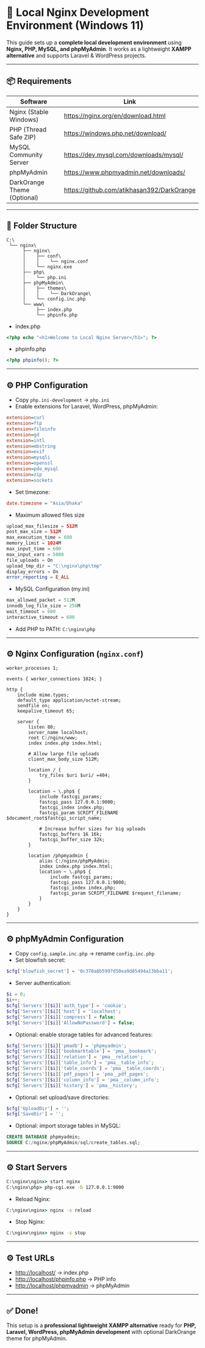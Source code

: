
# 🧩 Local Nginx Development Environment (Windows 11)

This guide sets up a **complete local development environment** using **Nginx, PHP, MySQL, and phpMyAdmin**. It works as a lightweight **XAMPP alternative** and supports Laravel & WordPress projects.

---

## 📦 Requirements

| Software | Link |
|----------|------|
| Nginx (Stable Windows) | https://nginx.org/en/download.html |
| PHP (Thread Safe ZIP) | https://windows.php.net/download/ |
| MySQL Community Server | https://dev.mysql.com/downloads/mysql/ |
| phpMyAdmin | https://www.phpmyadmin.net/downloads/ |
| DarkOrange Theme (Optional) | https://github.com/atikhasan392/DarkOrange |

---

## 📁 Folder Structure

```
C:\
 └── nginx\
      ├── nginx\
      │    ├── conf\
      │    │    └── nginx.conf
      │    └── nginx.exe
      ├── php\
      │    └── php.ini
      ├── phpMyAdmin\
      │    ├── themes\
      │    │    └── DarkOrange\
      │    └── config.inc.php
      └── www\
           ├── index.php
           └── phpinfo.php
```

- index.php

```php
<?php echo "<h1>Welcome to Local Nginx Server</h1>"; ?>
```

- phpinfo.php

```php
<?php phpinfo(); ?>
```

---

## ⚙️ PHP Configuration

- Copy `php.ini-development` → `php.ini`
- Enable extensions for Laravel, WordPress, phpMyAdmin:

```ini
extension=curl
extension=ftp
extension=fileinfo
extension=gd
extension=intl
extension=mbstring
extension=exif
extension=mysqli
extension=openssl
extension=pdo_mysql
extension=zip
extension=sockets
```

- Set timezone:

```ini
date.timezone = "Asia/Dhaka"
```

- Maximum allowed files size

```php
upload_max_filesize = 512M
post_max_size = 512M
max_execution_time = 600
memory_limit = 1024M
max_input_time = 600
max_input_vars = 5000
file_uploads = On
upload_tmp_dir = "C:\nginx\php\tmp"
display_errors = On
error_reporting = E_ALL
```

- MySQL Configuration (my.ini)

```sql
max_allowed_packet = 512M
innodb_log_file_size = 256M
wait_timeout = 600
interactive_timeout = 600
```

- Add PHP to PATH: `C:\nginx\php`

---

## ⚙️ Nginx Configuration (`nginx.conf`)

```nginx
worker_processes 1;

events { worker_connections 1024; }

http {
    include mime.types;
    default_type application/octet-stream;
    sendfile on;
    keepalive_timeout 65;

    server {
        listen 80;
        server_name localhost;
        root C:/nginx/www;
        index index.php index.html;

        # Allow large file uploads
        client_max_body_size 512M;

        location / {
            try_files $uri $uri/ =404;
        }

        location ~ \.php$ {
            include fastcgi_params;
            fastcgi_pass 127.0.0.1:9000;
            fastcgi_index index.php;
            fastcgi_param SCRIPT_FILENAME $document_root$fastcgi_script_name;

            # Increase buffer sizes for big uploads
            fastcgi_buffers 16 16k;
            fastcgi_buffer_size 32k;
        }

        location /phpmyadmin {
            alias C:/nginx/phpMyAdmin;
            index index.php index.html;
            location ~ \.php$ {
                include fastcgi_params;
                fastcgi_pass 127.0.0.1:9000;
                fastcgi_index index.php;
                fastcgi_param SCRIPT_FILENAME $request_filename;
            }
        }
    }
}
```

---

## ⚙️ phpMyAdmin Configuration

- Copy `config.sample.inc.php` → rename `config.inc.php`
- Set blowfish secret:

```php
$cfg['blowfish_secret'] = '0c370a8b5997d50ea9d85494a13bba11';
```

- Server authentication:

```php
$i = 0;
$i++;
$cfg['Servers'][$i]['auth_type'] = 'cookie';
$cfg['Servers'][$i]['host'] = 'localhost';
$cfg['Servers'][$i]['compress'] = false;
$cfg['Servers'][$i]['AllowNoPassword'] = false;
```

- Optional: enable storage tables for advanced features:

```php
$cfg['Servers'][$i]['pmadb'] = 'phpmyadmin';
$cfg['Servers'][$i]['bookmarktable'] = 'pma__bookmark';
$cfg['Servers'][$i]['relation'] = 'pma__relation';
$cfg['Servers'][$i]['table_info'] = 'pma__table_info';
$cfg['Servers'][$i]['table_coords'] = 'pma__table_coords';
$cfg['Servers'][$i]['pdf_pages'] = 'pma__pdf_pages';
$cfg['Servers'][$i]['column_info'] = 'pma__column_info';
$cfg['Servers'][$i]['history'] = 'pma__history';
```

- Optional: set upload/save directories:

```php
$cfg['UploadDir'] = '';
$cfg['SaveDir'] = '';
```

- Optional: import storage tables in MySQL:

```sql
CREATE DATABASE phpmyadmin;
SOURCE C:/nginx/phpMyAdmin/sql/create_tables.sql;
```

---

## ⚙️ Start Servers

```cmd
C:\nginx\nginx> start nginx
C:\nginx\php> php-cgi.exe -b 127.0.0.1:9000
```

- Reload Nginx:

```cmd
C:\nginx\nginx> nginx -s reload
```

- Stop Nginx:

```cmd
C:\nginx\nginx> nginx -s stop
```

---

## ⚙️ Test URLs

- [http://localhost/](http://localhost/) → index.php
- [http://localhost/phpinfo.php](http://localhost/phpinfo.php) → PHP info
- [http://localhost/phpmyadmin](http://localhost/phpmyadmin) → phpMyAdmin

---

## ✅ Done!

This setup is a **professional lightweight XAMPP alternative** ready for **PHP, Laravel, WordPress, phpMyAdmin development** with optional DarkOrange theme for phpMyAdmin.
